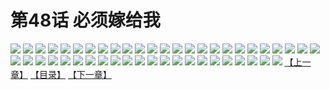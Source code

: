 # 第48话 必须嫁给我
![](https://s2.baozimh.com/scomic/sanyanxiaotianlu-samanhua/0/47-rgd3/1.jpg)
![](https://s2.baozimh.com/scomic/sanyanxiaotianlu-samanhua/0/47-rgd3/2.jpg)
![](https://s2.baozimh.com/scomic/sanyanxiaotianlu-samanhua/0/47-rgd3/3.jpg)
![](https://s2.baozimh.com/scomic/sanyanxiaotianlu-samanhua/0/47-rgd3/4.jpg)
![](https://s2.baozimh.com/scomic/sanyanxiaotianlu-samanhua/0/47-rgd3/5.jpg)
![](https://s2.baozimh.com/scomic/sanyanxiaotianlu-samanhua/0/47-rgd3/6.jpg)
![](https://s2.baozimh.com/scomic/sanyanxiaotianlu-samanhua/0/47-rgd3/7.jpg)
![](https://s2.baozimh.com/scomic/sanyanxiaotianlu-samanhua/0/47-rgd3/8.jpg)
![](https://s2.baozimh.com/scomic/sanyanxiaotianlu-samanhua/0/47-rgd3/9.jpg)
![](https://s2.baozimh.com/scomic/sanyanxiaotianlu-samanhua/0/47-rgd3/10.jpg)
![](https://s2.baozimh.com/scomic/sanyanxiaotianlu-samanhua/0/47-rgd3/11.jpg)
![](https://s2.baozimh.com/scomic/sanyanxiaotianlu-samanhua/0/47-rgd3/12.jpg)
![](https://s2.baozimh.com/scomic/sanyanxiaotianlu-samanhua/0/47-rgd3/13.jpg)
![](https://s2.baozimh.com/scomic/sanyanxiaotianlu-samanhua/0/47-rgd3/14.jpg)
![](https://s2.baozimh.com/scomic/sanyanxiaotianlu-samanhua/0/47-rgd3/15.jpg)
![](https://s2.baozimh.com/scomic/sanyanxiaotianlu-samanhua/0/47-rgd3/16.jpg)
![](https://s2.baozimh.com/scomic/sanyanxiaotianlu-samanhua/0/47-rgd3/17.jpg)
![](https://s2.baozimh.com/scomic/sanyanxiaotianlu-samanhua/0/47-rgd3/18.jpg)
![](https://s2.baozimh.com/scomic/sanyanxiaotianlu-samanhua/0/47-rgd3/19.jpg)
![](https://s2.baozimh.com/scomic/sanyanxiaotianlu-samanhua/0/47-rgd3/20.jpg)
![](https://s2.baozimh.com/scomic/sanyanxiaotianlu-samanhua/0/47-rgd3/21.jpg)
![](https://s2.baozimh.com/scomic/sanyanxiaotianlu-samanhua/0/47-rgd3/22.jpg)
![](https://s2.baozimh.com/scomic/sanyanxiaotianlu-samanhua/0/47-rgd3/23.jpg)
![](https://s2.baozimh.com/scomic/sanyanxiaotianlu-samanhua/0/47-rgd3/24.jpg)
![](https://s2.baozimh.com/scomic/sanyanxiaotianlu-samanhua/0/47-rgd3/25.jpg)
![](https://s2.baozimh.com/scomic/sanyanxiaotianlu-samanhua/0/47-rgd3/26.jpg)
![](https://s2.baozimh.com/scomic/sanyanxiaotianlu-samanhua/0/47-rgd3/27.jpg)
![](https://s2.baozimh.com/scomic/sanyanxiaotianlu-samanhua/0/47-rgd3/28.jpg)
![](https://s2.baozimh.com/scomic/sanyanxiaotianlu-samanhua/0/47-rgd3/29.jpg)
![](https://s2.baozimh.com/scomic/sanyanxiaotianlu-samanhua/0/47-rgd3/30.jpg)
![](https://s2.baozimh.com/scomic/sanyanxiaotianlu-samanhua/0/47-rgd3/31.jpg)
![](https://s2.baozimh.com/scomic/sanyanxiaotianlu-samanhua/0/47-rgd3/32.jpg)
![](https://s2.baozimh.com/scomic/sanyanxiaotianlu-samanhua/0/47-rgd3/33.jpg)
![](https://s2.baozimh.com/scomic/sanyanxiaotianlu-samanhua/0/47-rgd3/34.jpg)
![](https://s2.baozimh.com/scomic/sanyanxiaotianlu-samanhua/0/47-rgd3/35.jpg)
![](https://s2.baozimh.com/scomic/sanyanxiaotianlu-samanhua/0/47-rgd3/36.jpg)
![](https://s2.baozimh.com/scomic/sanyanxiaotianlu-samanhua/0/47-rgd3/37.jpg)
![](https://s2.baozimh.com/scomic/sanyanxiaotianlu-samanhua/0/47-rgd3/38.jpg)
![](https://s2.baozimh.com/scomic/sanyanxiaotianlu-samanhua/0/47-rgd3/39.jpg)
![](https://s2.baozimh.com/scomic/sanyanxiaotianlu-samanhua/0/47-rgd3/40.jpg)
![](https://s2.baozimh.com/scomic/sanyanxiaotianlu-samanhua/0/47-rgd3/41.jpg)
![](https://s2.baozimh.com/scomic/sanyanxiaotianlu-samanhua/0/47-rgd3/42.jpg)
![](https://s2.baozimh.com/scomic/sanyanxiaotianlu-samanhua/0/47-rgd3/43.jpg)
![](https://s2.baozimh.com/scomic/sanyanxiaotianlu-samanhua/0/47-rgd3/44.jpg)
![](https://s2.baozimh.com/scomic/sanyanxiaotianlu-samanhua/0/47-rgd3/45.jpg)
![](https://s2.baozimh.com/scomic/sanyanxiaotianlu-samanhua/0/47-rgd3/46.jpg)
![](https://s2.baozimh.com/scomic/sanyanxiaotianlu-samanhua/0/47-rgd3/47.jpg)
[【上一章】](./47.md)
[【目录】](./README.md)
[【下一章】](./49.md)
